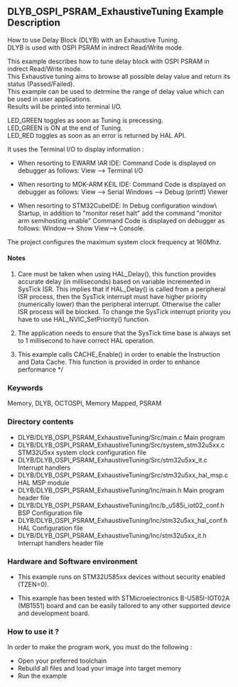 ## <b>DLYB_OSPI_PSRAM_ExhaustiveTuning Example Description</b>


How to use Delay Block (DLYB) with an Exhaustive Tuning.  
DLYB is used with OSPI PSRAM in indrect Read/Write mode.

This example describes how to tune delay block with OSPI PSRAM in indrect Read/Write mode.  
This Exhaustive tuning aims to browse all possible delay value and return its status (Passed/Failed).  
This example can be used to detrmine the range of delay value which can be used in user applications.  
Results will be printed into terminal I/O.

LED_GREEN toggles as soon as Tuning is precessing.  
LED_GREEN is ON at the end of Tuning.  
LED_RED toggles as soon as an error is returned by HAL API.

It uses the Terminal I/O to display information : 

 - When resorting to EWARM IAR IDE:
   Command Code is displayed on debugger as follows: View --> Terminal I/O

 - When resorting to MDK-ARM KEIL IDE:
   Command Code is displayed on debugger as follows: View --> Serial Windows --> Debug (printf) Viewer
 
 - When resorting to STM32CubeIDE:
   In Debug configuration window\ Startup, in addition to "monitor reset halt" add the command "monitor arm semihosting enable"
   Command Code is displayed on debugger as follows: Window--> Show View--> Console.
   
The project configures the maximum system clock frequency at 160Mhz.

#### <b>Notes</b>

 1. Care must be taken when using HAL_Delay(), this function provides accurate delay (in milliseconds)
    based on variable incremented in SysTick ISR. This implies that if HAL_Delay() is called from
    a peripheral ISR process, then the SysTick interrupt must have higher priority (numerically lower)
    than the peripheral interrupt. Otherwise the caller ISR process will be blocked.
    To change the SysTick interrupt priority you have to use HAL_NVIC_SetPriority() function.

 2. The application needs to ensure that the SysTick time base is always set to 1 millisecond
    to have correct HAL operation.

 3. This example calls CACHE_Enable() in order to enable the Instruction
    and Data Cache. This function is provided  in order to enhance performance */

### <b>Keywords</b>

Memory, DLYB, OCTOSPI, Memory Mapped, PSRAM

### <b>Directory contents</b>

  - DLYB/DLYB_OSPI_PSRAM_ExhaustiveTuning/Src/main.c                  Main program
  - DLYB/DLYB_OSPI_PSRAM_ExhaustiveTuning/Src/system_stm32u5xx.c      STM32U5xx system clock configuration file
  - DLYB/DLYB_OSPI_PSRAM_ExhaustiveTuning/Src/stm32u5xx_it.c          Interrupt handlers
  - DLYB/DLYB_OSPI_PSRAM_ExhaustiveTuning/Src/stm32u5xx_hal_msp.c     HAL MSP module
  - DLYB/DLYB_OSPI_PSRAM_ExhaustiveTuning/Inc/main.h                  Main program header file
  - DLYB/DLYB_OSPI_PSRAM_ExhaustiveTuning/Inc/b_u585i_iot02_conf.h    BSP Configuration file
  - DLYB/DLYB_OSPI_PSRAM_ExhaustiveTuning/Inc/stm32u5xx_hal_conf.h    HAL Configuration file
  - DLYB/DLYB_OSPI_PSRAM_ExhaustiveTuning/Inc/stm32u5xx_it.h          Interrupt handlers header file

### <b>Hardware and Software environment</b>

  - This example runs on STM32U585xx devices without security enabled (TZEN=0).

  - This example has been tested with STMicroelectronics B-U585I-IOT02A (MB1551)
    board and can be easily tailored to any other supported device
    and development board.

### <b>How to use it ?</b>

In order to make the program work, you must do the following :

 - Open your preferred toolchain
 - Rebuild all files and load your image into target memory
 - Run the example

